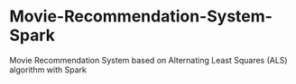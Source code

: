 # Movie-Recommendation-System-Spark
Movie Recommendation System based on Alternating Least Squares (ALS) algorithm with Spark
